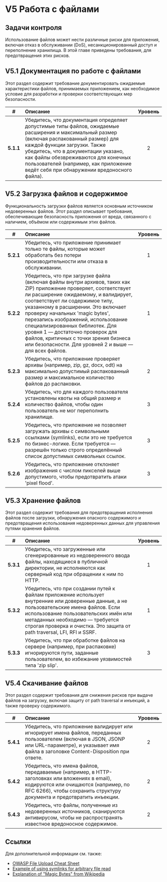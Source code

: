 # V5 Работа с файлами

## Задачи контроля

Использование файлов может нести различные риски для приложения, включая отказ в обслуживании (DoS), несанкционированный доступ и переполнение хранилища. В этой главе приведены требования, для предотвращения этих рисков.

## V5.1 Документация по работе с файлами

Этот раздел содержит требование документировать ожидаемые характеристики файлов, принимаемых приложением, как необходимое условие для разработки и проверки соответствующих мер безопасности.

| # | Описание | Уровень |
| :---: | :--- | :---: |
| **5.1.1** | Убедитесь, что документация определяет допустимые типы файлов, ожидаемые расширения и максимальный размер (включая распакованный размер) для каждой функции загрузки. Также убедитесь, что в документации указано, как файлы обезвреживаются для конечных пользователей (например, как приложение ведёт себя при обнаружении вредоносного файла). | 2 |

## V5.2 Загрузка файлов и содержимое

Функциональность загрузки файлов является основным источником недоверенных файлов. Этот раздел описывает требования, обеспечивающие безопасность приложения от вреда, связанного с наличием, объёмом или содержимым этих файлов.

| # | Описание | Уровень |
| :---: | :--- | :---: |
| **5.2.1** | Убедитесь, что приложение принимает только те файлы, которые может обработать без потери производительности или отказа в обслуживании. | 1 |
| **5.2.2** | Убедитесь, что при загрузке файла (включая файлы внутри архивов, таких как ZIP) приложение проверяет, соответствует ли расширение ожидаемому, и валидирует, соответствует ли содержимое типу, указанному в расширении. Это включает проверку начальных 'magic bytes', перезапись изображений, использование специализированных библиотек. Для уровня 1 — достаточно проверок для файлов, критичных с точки зрения бизнеса или безопасности. Для уровней 2 и выше — для всех файлов. | 1 |
| **5.2.3** | Убедитесь, что приложение проверяет архивы (например, zip, gz, docx, odt) на максимально допустимый распакованный размер и максимальное количество файлов до распаковки. | 2 |
| **5.2.4** | Убедитесь, что для каждого пользователя установлены квоты на общий размер и количество файлов, чтобы один пользователь не мог переполнить хранилище. | 3 |
| **5.2.5** | Убедитесь, что приложение не позволяет загружать архивы с символьными ссылками (symlinks), если это не требуется по бизнес-логике. Если требуется — разрешён только строго определённый список допустимых символьных ссылок. | 3 |
| **5.2.6** | Убедитесь, что приложение отклоняет изображения с числом пикселей выше допустимого, чтобы предотвратить атаки 'pixel flood'. | 3 |

## V5.3 Хранение файлов

Этот раздел содержит требования для предотвращения исполнения файлов после загрузки, обнаружения опасного содержимого и предотвращения использования недоверенных данных для управления путями хранения файлов.

| # | Описание | Уровень |
| :---: | :--- | :---: |
| **5.3.1** | Убедитесь, что загруженные или сгенерированные из недоверенного ввода файлы, находящиеся в публичной директории, не исполняются как серверный код при обращении к ним по HTTP. | 1 |
| **5.3.2** | Убедитесь, что при создании путей к файлам приложение использует внутренние или доверенные данные, а не пользовательские имена файлов. Если использование пользовательских имён или метаданных необходимо — требуется строгая проверка и очистка. Это защита от path traversal, LFI, RFI и SSRF. | 1 |
| **5.3.3** | Убедитесь, что при обработке файлов на сервере (например, при распаковке) игнорируются пути, заданные пользователем, во избежание уязвимостей типа 'zip slip'. | 3 |

## V5.4 Скачивание файлов

Этот раздел содержит требования для снижения рисков при выдаче файлов на загрузку, включая защиту от path traversal и инъекций, а также проверку содержимого.

| # | Описание | Уровень |
| :---: | :--- | :---: |
| **5.4.1** | Убедитесь, что приложение валидирует или игнорирует имена файлов, переданных пользователем (включая в JSON, JSONP или URL-параметре), и указывает имя файла в заголовке Content-Disposition при ответе. | 2 |
| **5.4.2** | Убедитесь, что имена файлов, передаваемые (например, в HTTP-заголовках или вложениях в email), кодируются или очищаются (например, по RFC 6266), чтобы сохранить структуру документа и предотвратить инъекции. | 2 |
| **5.4.3** | Убедитесь, что файлы, полученные из недоверенных источников, сканируются антивирусом, чтобы не распространять известное вредоносное содержимое. | 2 |

## Ссылки

Для дополнительной информации см. также:

* [OWASP File Upload Cheat Sheet](https://cheatsheetseries.owasp.org/cheatsheets/File_Upload_Cheat_Sheet.html)
* [Example of using symlinks for arbitrary file read](https://hackerone.com/reports/1439593)
* [Explanation of "Magic Bytes" from Wikipedia](https://en.wikipedia.org/wiki/List_of_file_signatures)

